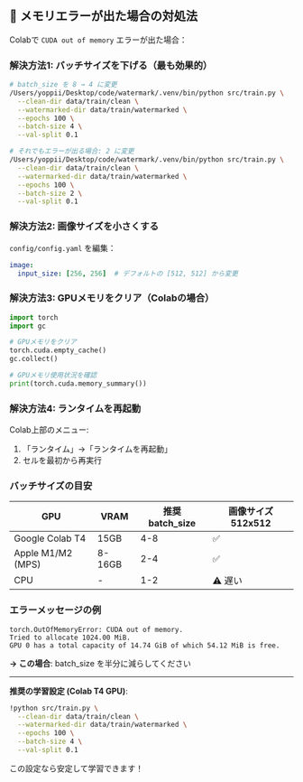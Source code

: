 ## 🔧 メモリエラーが出た場合の対処法

Colabで `CUDA out of memory` エラーが出た場合：

### 解決方法1: バッチサイズを下げる（最も効果的）

```bash
# batch_size を 8 → 4 に変更
/Users/yoppii/Desktop/code/watermark/.venv/bin/python src/train.py \
  --clean-dir data/train/clean \
  --watermarked-dir data/train/watermarked \
  --epochs 100 \
  --batch-size 4 \
  --val-split 0.1

# それでもエラーが出る場合: 2 に変更
/Users/yoppii/Desktop/code/watermark/.venv/bin/python src/train.py \
  --clean-dir data/train/clean \
  --watermarked-dir data/train/watermarked \
  --epochs 100 \
  --batch-size 2 \
  --val-split 0.1
```

### 解決方法2: 画像サイズを小さくする

`config/config.yaml` を編集：

```yaml
image:
  input_size: [256, 256]  # デフォルトの [512, 512] から変更
```

### 解決方法3: GPUメモリをクリア（Colabの場合）

```python
import torch
import gc

# GPUメモリをクリア
torch.cuda.empty_cache()
gc.collect()

# GPUメモリ使用状況を確認
print(torch.cuda.memory_summary())
```

### 解決方法4: ランタイムを再起動

Colab上部のメニュー:
1. 「ランタイム」→「ランタイムを再起動」
2. セルを最初から再実行

### バッチサイズの目安

| GPU | VRAM | 推奨 batch_size | 画像サイズ 512x512 |
|-----|------|----------------|-------------------|
| Google Colab T4 | 15GB | 4-8 | ✅ |
| Apple M1/M2 (MPS) | 8-16GB | 2-4 | ✅ |
| CPU | - | 1-2 | ⚠️ 遅い |

### エラーメッセージの例

```
torch.OutOfMemoryError: CUDA out of memory. 
Tried to allocate 1024.00 MiB. 
GPU 0 has a total capacity of 14.74 GiB of which 54.12 MiB is free.
```

**→ この場合**: batch_size を半分に減らしてください

---

**推奨の学習設定 (Colab T4 GPU)**:

```bash
!python src/train.py \
  --clean-dir data/train/clean \
  --watermarked-dir data/train/watermarked \
  --epochs 100 \
  --batch-size 4 \
  --val-split 0.1
```

この設定なら安定して学習できます！

